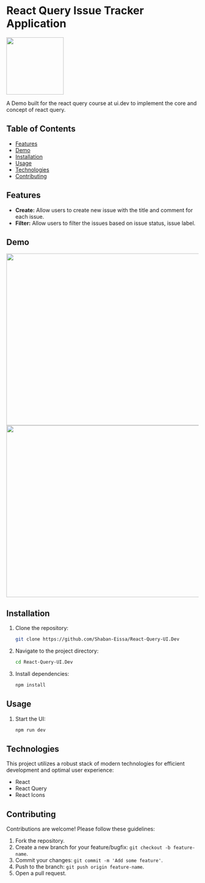# React Query Issue Tracker Application

<img src="https://github.com/Shaban-Eissa/React-Query-UI.Dev/assets/49924090/57ba96c9-2178-414f-b09b-d4066f5179b9" width="150" height="150" />

A Demo built for the react query course at ui.dev to implement the core and concept of react query.

## Table of Contents

- [Features](#features)
- [Demo](#demo)
- [Installation](#installation)
- [Usage](#usage)
- [Technologies](#technologies)
- [Contributing](#contributing)


## Features

- **Create:** Allow users to create new issue with the title and comment for each issue.
- **Filter:** Allow users to filter the issues based on issue status, issue label.

## Demo

<img src="https://github.com/Shaban-Eissa/React-Query-UI.Dev/assets/49924090/4fed3b8b-8134-4701-a6ba-d4c6c4c546d4" width="900" height="450" />
<img src="https://github.com/Shaban-Eissa/React-Query-UI.Dev/assets/49924090/d7ad2634-ef04-454a-96ce-9fa37693c92b" width="900" height="450" />


## Installation

1. Clone the repository:

   ```bash
   git clone https://github.com/Shaban-Eissa/React-Query-UI.Dev
   ```

2. Navigate to the project directory:
    
    ```bash
    cd React-Query-UI.Dev
    ```
    
3. Install dependencies:
    
    ```bash
    npm install
    ```

## Usage

1. Start the UI:
    ```bash
    npm run dev
    ```
   

## Technologies

This project utilizes a robust stack of modern technologies for efficient development and optimal user experience:

- React
- React Query
- React Icons
  
## Contributing

Contributions are welcome! Please follow these guidelines:

1. Fork the repository.
2. Create a new branch for your feature/bugfix: `git checkout -b feature-name`.
3. Commit your changes: `git commit -m 'Add some feature'`.
4. Push to the branch: `git push origin feature-name`.
5. Open a pull request.

